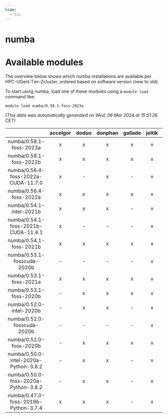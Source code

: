 ```yaml
---
hide:
  - toc
---
```


numba
=====

# Available modules


The overview below shows which numba installations are available per HPC-UGent Tier-2cluster, ordered based on software version (new to old).

To start using numba, load one of these modules using a `module load` command like:

```shell
module load numba/0.58.1-foss-2023a
```

*(This data was automatically generated on Wed, 06 Mar 2024 at 15:51:26 CET)*  

| |accelgor|doduo|donphan|gallade|joltik|skitty|
| :---: | :---: | :---: | :---: | :---: | :---: | :---: |
|numba/0.58.1-foss-2023a|x|x|x|x|x|x|
|numba/0.58.1-foss-2022b|x|x|x|x|x|x|
|numba/0.56.4-foss-2022a-CUDA-11.7.0|x|-|x|-|x|-|
|numba/0.56.4-foss-2022a|x|x|x|x|x|x|
|numba/0.54.1-intel-2021b|x|x|x|-|x|x|
|numba/0.54.1-foss-2021b-CUDA-11.4.1|x|-|-|-|x|-|
|numba/0.54.1-foss-2021b|x|x|x|x|x|x|
|numba/0.53.1-fosscuda-2020b|-|-|-|-|x|-|
|numba/0.53.1-foss-2021a|x|x|x|x|x|x|
|numba/0.53.1-foss-2020b|-|x|x|x|x|x|
|numba/0.52.0-intel-2020b|-|x|x|-|x|x|
|numba/0.52.0-fosscuda-2020b|-|-|-|-|x|-|
|numba/0.52.0-foss-2020b|-|x|x|x|x|x|
|numba/0.50.0-intel-2020a-Python-3.8.2|-|x|x|-|x|x|
|numba/0.50.0-foss-2020a-Python-3.8.2|-|x|x|-|x|x|
|numba/0.47.0-foss-2019b-Python-3.7.4|x|x|x|-|x|x|
